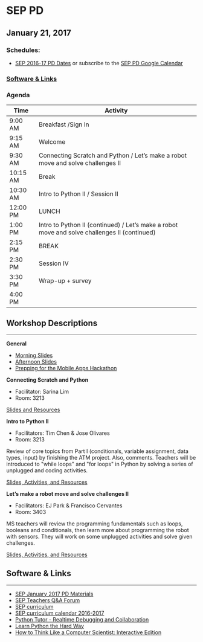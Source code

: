 # SEP PD
## January 21, 2017

### Schedules:
* [SEP 2016-17 PD Dates](https://drive.google.com/open?id=1scIhCYFxiCcKbgI1CG4HbLP8kZ7sSzzJVxxi3erTzkc) or subscribe to the [SEP PD Google Calendar](https://calendar.google.com/calendar/embed?src=strongschools.nyc_p8ub77g79n2k4f4ufi238pjh6k%40group.calendar.google.com&ctz=America/New_York) 

### [Software & Links](#links)

### Agenda

|Time | Activity |
| ----| ---------|
| 9:00 AM |Breakfast /Sign In
9:15 AM |Welcome
9:30 AM |Connecting Scratch and Python / Let’s make a robot move and solve challenges II
10:15 AM | Break
10:30 AM |Intro to Python II / Session II
12:00 PM |LUNCH
1:00 PM |Intro to Python II (continued) / Let’s make a robot move and solve challenges II (continued)
2:15 PM | BREAK
2:30 PM | Session IV
3:30 PM |Wrap-up + survey
4:00 PM |

## Workshop Descriptions
***
**General**

* [Morning Slides](https://drive.google.com/open?id=0B3omYkYPfQ0ycVpKdmt3Tm82MTg)
* [Afternoon Slides](https://drive.google.com/open?id=0B3omYkYPfQ0yQVBTY1k3T3ViajQ)
* [Prepping for the Mobile Apps Hackathon](https://drive.google.com/open?id=0B3omYkYPfQ0yR2lGTUQ4SXpYODA)

**Connecting Scratch and Python**
* Facilitator: Sarina Lim
* Room: 3213

[Slides and Resources](https://drive.google.com/drive/folders/0B3omYkYPfQ0ybkJzT1dKT3pqWnc?usp=sharing)

**Intro to Python II**
* Facilitators: Tim Chen & Jose Olivares
* Room: 3213

Review of core topics from Part I (conditionals, variable assignment, data types, input) by finishing the ATM project.  Also, comments. Teachers will be introduced to "while loops" and "for loops" in Python by solving a series of unplugged and coding activities.

[Slides, Activities, and Resources](https://drive.google.com/drive/folders/0B3omYkYPfQ0yZzFrWTdremg0V1E?usp=sharing)

**Let’s make a robot move and solve challenges II**
* Facilitators: EJ Park & Francisco Cervantes
* Room: 3403

MS teachers will review the programming fundamentals such as loops, booleans and conditionals, then learn more about programming the robot with sensors. They will work on some unplugged activities and solve given challenges.

[Slides, Activities, and Resources](https://drive.google.com/open?id=0B3omYkYPfQ0yOUNXMTQwejh3bGs)

## <a name="links">Software & Links</a>
***
* [SEP January 2017 PD Materials](https://drive.google.com/drive/folders/0B3omYkYPfQ0yZlFiR3hvYzBzd1U?usp=sharing)
* [SEP Teachers Q&A Forum](http://tinyurl.com/septeachers)
* [SEP curriculum](https://drive.google.com/open?id=0B8D2ft9M8qQCamQwZGpJMEU2TEk)
* [SEP curriculum calendar 2016-2017](https://docs.google.com/a/strongschools.nyc/document/d/10a8UPH6-v-aoAXGVo1c68VapsTHkJXgzROd6vStX6ZU/edit?usp=sharing)
* [Python Tutor - Realtime Debugging and Collaboration](http://pythontutor.com/)
* [Learn Python the Hard Way](https://learnpythonthehardway.org/book/)
* [How to Think Like a Computer Scientist: Interactive Edition](http://interactivepython.org/courselib/static/thinkcspy/index.html)
